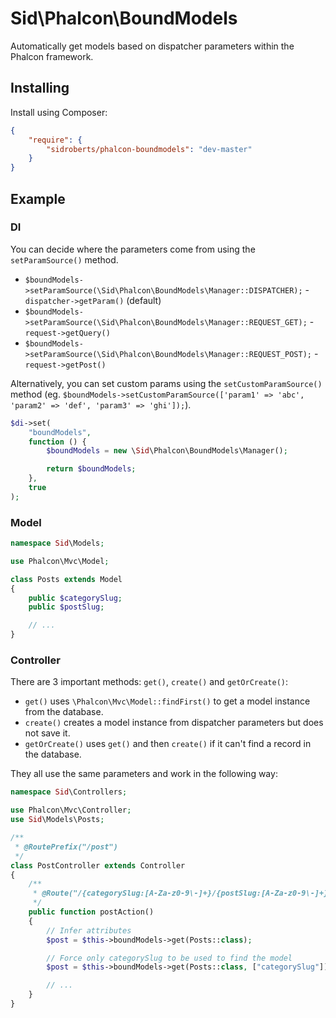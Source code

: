 Sid\Phalcon\BoundModels
=======================

Automatically get models based on dispatcher parameters within the Phalcon framework.



## Installing ##

Install using Composer:

```json
{
    "require": {
        "sidroberts/phalcon-boundmodels": "dev-master"
    }
}
```



## Example ##

### DI ###

You can decide where the parameters come from using the `setParamSource()` method.

* `$boundModels->setParamSource(\Sid\Phalcon\BoundModels\Manager::DISPATCHER);` - `dispatcher->getParam()` (default)
* `$boundModels->setParamSource(\Sid\Phalcon\BoundModels\Manager::REQUEST_GET);` - `request->getQuery()`
* `$boundModels->setParamSource(\Sid\Phalcon\BoundModels\Manager::REQUEST_POST);` - `request->getPost()`

Alternatively, you can set custom params using the `setCustomParamSource()` method (eg. `$boundModels->setCustomParamSource(['param1' => 'abc', 'param2' => 'def', 'param3' => 'ghi']);`).

```php
$di->set(
    "boundModels",
    function () {
        $boundModels = new \Sid\Phalcon\BoundModels\Manager();

        return $boundModels;
    },
    true
);
```

### Model ###

```php
namespace Sid\Models;

use Phalcon\Mvc\Model;

class Posts extends Model
{
    public $categorySlug;
    public $postSlug;

    // ...
}
```

### Controller ###

There are 3 important methods: `get()`, `create()` and `getOrCreate()`:

* `get()` uses `\Phalcon\Mvc\Model::findFirst()` to get a model instance from the database.
* `create()` creates a model instance from dispatcher parameters but does not save it.
* `getOrCreate()` uses `get()` and then `create()` if it can't find a record in the database.

They all use the same parameters and work in the following way:

```php
namespace Sid\Controllers;

use Phalcon\Mvc\Controller;
use Sid\Models\Posts;

/**
 * @RoutePrefix("/post")
 */
class PostController extends Controller
{
    /**
     * @Route("/{categorySlug:[A-Za-z0-9\-]+}/{postSlug:[A-Za-z0-9\-]+}")
     */
    public function postAction()
    {
        // Infer attributes
        $post = $this->boundModels->get(Posts::class);

        // Force only categorySlug to be used to find the model
        $post = $this->boundModels->get(Posts::class, ["categorySlug"]);

        // ...
    }
}
```
